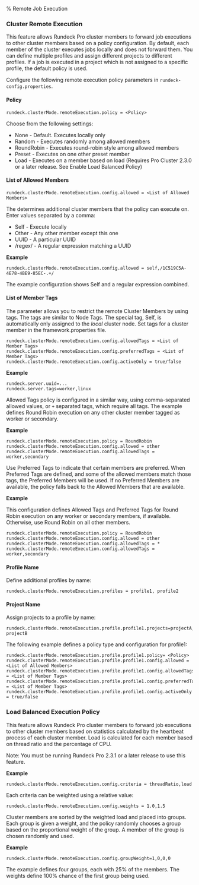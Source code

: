 % Remote Job Execution

### Cluster Remote Execution

This feature allows Rundeck Pro cluster members to forward job executions to
other cluster members based on a policy configuration. By default, each member
of the cluster executes jobs locally and does not forward them. You can define
multiple profiles and assign different projects to different profiles. If a job
is executed in a project which is not assigned to a specific profile, the
default policy is used. 

Configure the following remote execution policy parameters in `rundeck-config.properties`.

#### Policy

```
rundeck.clusterMode.remoteExecution.policy = <Policy>
```

Choose from the following <Policy> settings: 

* None - Default. Executes locally only
* Random - Executes randomly among allowed members
* RoundRobin - Executes round-robin style among allowed members
* Preset - Executes on one other preset member
* Load - Executes on a member based on load (Requires Pro Cluster 2.3.0 or a later release. See Enable Load Balanced Policy)

#### List of Allowed Members

```
rundeck.clusterMode.remoteExecution.config.allowed = <List of Allowed Members>
```

The <List of Allowed Members> determines additional cluster members that the policy can execute on. Enter values separated by a comma:

* Self - Execute locally
* Other - Any other member except this one
* UUID - A particular UUID
* /regex/ - A regular expression matching a UUID

**Example**

```
rundeck.clusterMode.remoteExecution.config.allowed = self,/1C519C5A-4E78-4BE9-85EC-.+/
```

The example configuration shows Self and a regular expression combined.

#### List of Member Tags

The <List of Member Tags> parameter allows you to restrict the remote Cluster Members by using tags. The tags are similar to Node Tags. The special tag, Self, is automatically only assigned to the *local* cluster node. Set tags for a cluster member in the framework.properties file.

```
rundeck.clusterMode.remoteExecution.config.allowedTags = <List of Member Tags>
rundeck.clusterMode.remoteExecution.config.preferredTags = <List of Member Tags>
rundeck.clusterMode.remoteExecution.config.activeOnly = true/false
```

**Example**

```
rundeck.server.uuid=...
rundeck.server.tags=worker,linux
```

Allowed Tags policy is configured in a similar way, using comma-separated allowed values, or `+` separated tags, which require all tags. The example defines Round Robin execution on any other cluster member tagged as worker or secondary.

**Example**

```
rundeck.clusterMode.remoteExecution.policy = RoundRobin
rundeck.clusterMode.remoteExecution.config.allowed = other
rundeck.clusterMode.remoteExecution.config.allowedTags = worker,secondary
```

Use Preferred Tags to indicate that certain members are preferred. When Preferred Tags are defined, and some of the allowed members match those tags, the Preferred Members will be used. If no Preferred Members are available, the policy falls back to the Allowed Members that are available.

**Example**

This configuration defines Allowed Tags and Preferred Tags for Round Robin execution on any worker or secondary members, if available. Otherwise, use Round Robin on all other members.

```
rundeck.clusterMode.remoteExecution.policy = RoundRobin
rundeck.clusterMode.remoteExecution.config.allowed = other
rundeck.clusterMode.remoteExecution.config.allowedTags = *
rundeck.clusterMode.remoteExecution.config.allowedTags = worker,secondary
```

#### Profile Name

Define additional profiles by name:

```
rundeck.clusterMode.remoteExecution.profiles = profile1, profile2
```

#### Project Name

Assign projects to a profile by name:

```
rundeck.clusterMode.remoteExecution.profile.profile1.projects=projectA, projectB
```

The following example defines a policy type and configuration for profile1:

```
rundeck.clusterMode.remoteExecution.profile.profile1.policy= <Policy>
rundeck.clusterMode.remoteExecution.profile.profile1.config.allowed = <List of Allowed Members>
rundeck.clusterMode.remoteExecution.profile.profile1.config.allowedTags = <List of Member Tags>
rundeck.clusterMode.remoteExecution.profile.profile1.config.preferredTags = <List of Member Tags>
rundeck.clusterMode.remoteExecution.profile.profile1.config.activeOnly = true/false
```

### Load Balanced Execution Policy 

This feature allows Rundeck Pro cluster members to forward job executions to
other cluster members based on statistics calculated by the heartbeat process
of each cluster member. Load is calculated for each member based on thread
ratio and the percentage of CPU.
 
Note: You must be running Rundeck Pro 2.3.1 or a later release to use this feature.
 
**Example**

```
rundeck.clusterMode.remoteExecution.config.criteria = threadRatio,load
```
 
Each criteria can be weighted using a relative value:

```
rundeck.clusterMode.remoteExecution.config.weights = 1.0,1.5
```
 
Cluster members are sorted by the weighted load and placed into groups. Each
group is given a weight, and the policy randomly chooses a group based on the
proportional weight of the group. A member of the group is chosen randomly and
used.
 
**Example**

```
rundeck.clusterMode.remoteExecution.config.groupWeight=1,0,0,0
```

The example defines four groups, each with 25% of the members. The weights define 100% chance of the first group being used.
